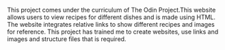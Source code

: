 This project comes under the curriculum of The Odin Project.This website allows users to view recipes for different dishes and is made using HTML. The website integrates relative links to show different recipes and images for reference. This project has trained me to create websites, use links and images and structure files that is required.